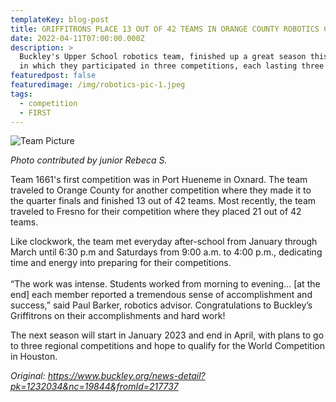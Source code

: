 ```yaml
---
templateKey: blog-post
title: GRIFFITRONS PLACE 13 OUT OF 42 TEAMS IN ORANGE COUNTY ROBOTICS COMPETITION
date: 2022-04-11T07:00:00.000Z
description: >
  Buckley's Upper School robotics team, finished up a great season this spring
  in which they participated in three competitions, each lasting three days.
featuredpost: false
featuredimage: /img/robotics-pic-1.jpeg
tags:
  - competition
  - FIRST
---
```

![Team Picture](/img/robotics-pic-1.jpeg "Team 1661")

<!--StartFragment-->

*Photo contributed by junior Rebeca S.*

Team 1661's first competition was in Port Hueneme in Oxnard. The team traveled to Orange County for another competition where they made it to the quarter finals and finished 13 out of 42 teams. Most recently, the team traveled to Fresno for their competition where they placed 21 out of 42 teams.

Like clockwork, the team met everyday after-school from January through March until 6:30 p.m and Saturdays from 9:00 a.m. to 4:00 p.m., dedicating time and energy into preparing for their competitions. \
\
“The work was intense. Students worked from morning to evening… \[at the end] each member reported a tremendous sense of accomplishment and success,” said Paul Barker, robotics advisor. Congratulations to Buckley’s Griffitrons on their accomplishments and hard work! 



The next season will start in January 2023 and end in April, with plans to go to three regional competitions and hope to qualify for the World Competition in Houston.  



*Original: https://www.buckley.org/news-detail?pk=1232034&nc=19844&fromId=217737*



<!--EndFragment-->